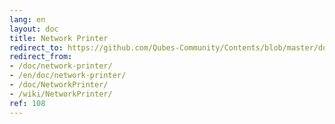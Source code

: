 ```yaml
---
lang: en
layout: doc
title: Network Printer
redirect_to: https://github.com/Qubes-Community/Contents/blob/master/docs/configuration/network-printer.md
redirect_from:
- /doc/network-printer/
- /en/doc/network-printer/
- /doc/NetworkPrinter/
- /wiki/NetworkPrinter/
ref: 108
---
```


